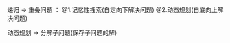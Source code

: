 

递归 -> 重叠问题 ： @1.记忆性搜索(自定向下解决问题)
                   @2.动态规划(自底向上解决问题)


动态规划 -> 分解子问题(保存子问题的解)                  
